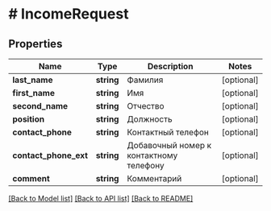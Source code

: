 # # IncomeRequest

## Properties

Name | Type | Description | Notes
------------ | ------------- | ------------- | -------------
**last_name** | **string** | Фамилия | [optional]
**first_name** | **string** | Имя | [optional]
**second_name** | **string** | Отчество | [optional]
**position** | **string** | Должность | [optional]
**contact_phone** | **string** | Контактный телефон | [optional]
**contact_phone_ext** | **string** | Добавочный номер к контактному телефону | [optional]
**comment** | **string** | Комментарий | [optional]

[[Back to Model list]](../../README.md#models) [[Back to API list]](../../README.md#endpoints) [[Back to README]](../../README.md)
